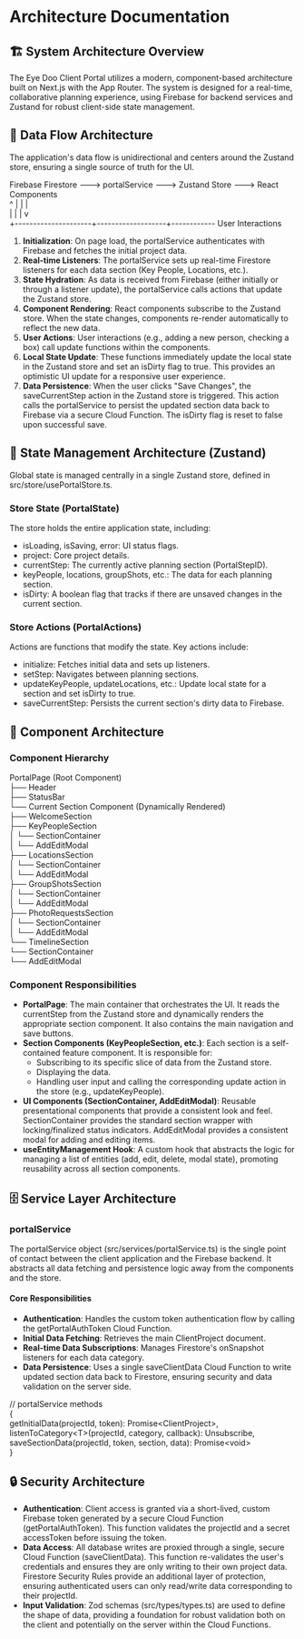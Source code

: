 # **Architecture Documentation**

## **🏗️ System Architecture Overview**

The Eye Doo Client Portal utilizes a modern, component-based architecture built on Next.js with the App Router. The system is designed for a real-time, collaborative planning experience, using Firebase for backend services and Zustand for robust client-side state management.

## **🔄 Data Flow Architecture**

The application's data flow is unidirectional and centers around the Zustand store, ensuring a single source of truth for the UI.

Firebase Firestore \---\> portalService \---\> Zustand Store \---\> React Components  
       ^                     |                   |                   |  
       |                     |                   |                   v  
       \+---------------------+-------------------+------------ User Interactions

1. **Initialization**: On page load, the portalService authenticates with Firebase and fetches the initial project data.  
2. **Real-time Listeners**: The portalService sets up real-time Firestore listeners for each data section (Key People, Locations, etc.).  
3. **State Hydration**: As data is received from Firebase (either initially or through a listener update), the portalService calls actions that update the Zustand store.  
4. **Component Rendering**: React components subscribe to the Zustand store. When the state changes, components re-render automatically to reflect the new data.  
5. **User Actions**: User interactions (e.g., adding a new person, checking a box) call update functions within the components.  
6. **Local State Update**: These functions immediately update the local state in the Zustand store and set an isDirty flag to true. This provides an optimistic UI update for a responsive user experience.  
7. **Data Persistence**: When the user clicks "Save Changes", the saveCurrentStep action in the Zustand store is triggered. This action calls the portalService to persist the updated section data back to Firebase via a secure Cloud Function. The isDirty flag is reset to false upon successful save.

## **🧠 State Management Architecture (Zustand)**

Global state is managed centrally in a single Zustand store, defined in src/store/usePortalStore.ts.

### **Store State (PortalState)**

The store holds the entire application state, including:

* isLoading, isSaving, error: UI status flags.  
* project: Core project details.  
* currentStep: The currently active planning section (PortalStepID).  
* keyPeople, locations, groupShots, etc.: The data for each planning section.  
* isDirty: A boolean flag that tracks if there are unsaved changes in the current section.

### **Store Actions (PortalActions)**

Actions are functions that modify the state. Key actions include:

* initialize: Fetches initial data and sets up listeners.  
* setStep: Navigates between planning sections.  
* updateKeyPeople, updateLocations, etc.: Update local state for a section and set isDirty to true.  
* saveCurrentStep: Persists the current section's dirty data to Firebase.

## **🧩 Component Architecture**

### **Component Hierarchy**

PortalPage (Root Component)  
├── Header  
├── StatusBar  
└── Current Section Component (Dynamically Rendered)  
    ├── WelcomeSection  
    ├── KeyPeopleSection  
    │   └── SectionContainer  
    │       └── AddEditModal  
    ├── LocationsSection  
    │   └── SectionContainer  
    │       └── AddEditModal  
    ├── GroupShotsSection  
    │   └── SectionContainer  
    │       └── AddEditModal  
    ├── PhotoRequestsSection  
    │   └── SectionContainer  
    │       └── AddEditModal  
    └── TimelineSection  
        └── SectionContainer  
            └── AddEditModal

### **Component Responsibilities**

* **PortalPage**: The main container that orchestrates the UI. It reads the currentStep from the Zustand store and dynamically renders the appropriate section component. It also contains the main navigation and save buttons.  
* **Section Components (KeyPeopleSection, etc.)**: Each section is a self-contained feature component. It is responsible for:  
  * Subscribing to its specific slice of data from the Zustand store.  
  * Displaying the data.  
  * Handling user input and calling the corresponding update action in the store (e.g., updateKeyPeople).  
* **UI Components (SectionContainer, AddEditModal)**: Reusable presentational components that provide a consistent look and feel. SectionContainer provides the standard section wrapper with locking/finalized status indicators. AddEditModal provides a consistent modal for adding and editing items.  
* **useEntityManagement Hook**: A custom hook that abstracts the logic for managing a list of entities (add, edit, delete, modal state), promoting reusability across all section components.

## **🗄️ Service Layer Architecture**

### **portalService**

The portalService object (src/services/portalService.ts) is the single point of contact between the client application and the Firebase backend. It abstracts all data fetching and persistence logic away from the components and the store.

#### **Core Responsibilities**

* **Authentication**: Handles the custom token authentication flow by calling the getPortalAuthToken Cloud Function.  
* **Initial Data Fetching**: Retrieves the main ClientProject document.  
* **Real-time Data Subscriptions**: Manages Firestore's onSnapshot listeners for each data category.  
* **Data Persistence**: Uses a single saveClientData Cloud Function to write updated section data back to Firestore, ensuring security and data validation on the server side.

// portalService methods  
{  
  getInitialData(projectId, token): Promise\<ClientProject\>,  
  listenToCategory\<T\>(projectId, category, callback): Unsubscribe,  
  saveSectionData(projectId, token, section, data): Promise\<void\>  
}

## **🔒 Security Architecture**

* **Authentication**: Client access is granted via a short-lived, custom Firebase token generated by a secure Cloud Function (getPortalAuthToken). This function validates the projectId and a secret accessToken before issuing the token.  
* **Data Access**: All database writes are proxied through a single, secure Cloud Function (saveClientData). This function re-validates the user's credentials and ensures they are only writing to their own project data. Firestore Security Rules provide an additional layer of protection, ensuring authenticated users can only read/write data corresponding to their projectId.  
* **Input Validation**: Zod schemas (src/types/types.ts) are used to define the shape of data, providing a foundation for robust validation both on the client and potentially on the server within the Cloud Functions.
